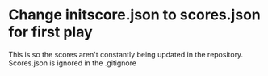 # Change initscore.json to scores.json for first play

This is so the scores aren't constantly being updated in the repository. Scores.json is ignored in the .gitignore

